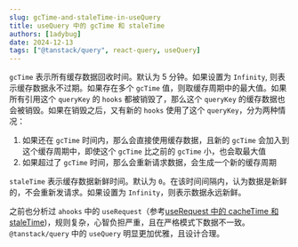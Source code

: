 ```yaml
---
slug: gcTime-and-staleTime-in-useQuery
title: useQuery 中的 gcTime 和 staleTime
authors: [1adybug]
date: 2024-12-13
tags: ["@tanstack/query", react-query, useQuery]
---
```


`gcTime` 表示所有缓存数据回收时间。默认为 5 分钟。如果设置为 `Infinity`, 则表示缓存数据永不过期。如果存在多个 `gcTime` 值，则取缓存周期中的最大值。如果所有引用这个 `queryKey` 的 `hooks` 都被销毁了，那么这个 `queryKey` 的缓存数据也会被销毁。如果在销毁之后，又有新的 `hooks` 使用了这个 `queryKey`，分为两种情况：

1. 如果还在 `gcTime` 时间内，那么会直接使用缓存数据，且新的 `gcTime` 会加入到这个缓存周期中，即使这个 `gcTime` 比之前的 `gcTime` 小，也会取最大值
2. 如果超过了 `gcTime` 时间，那么会重新请求数据，会生成一个新的缓存周期

`staleTime` 表示缓存数据新鲜时间。默认为 `0`。在该时间间隔内，认为数据是新鲜的，不会重新发请求。如果设置为 `Infinity`，则表示数据永远新鲜。

之前也分析过 `ahooks` 中的 `useRequest`（参考[useRequest 中的 cacheTime 和 staleTime](/cacheTime-and-staleTime-in-useRequest))，规则复杂，心智负担严重，且在严格模式下数据不一致。`@tanstack/query` 中的 `useQuery` 明显更加优雅，且设计合理。
